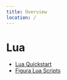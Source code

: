 ```yaml
---
title: Overview
location: /
---
```


# Lua

- [Lua Quickstart](/lua-quickstart)
- [Figura Lua Scripts](/figura-scripts)